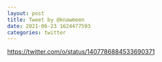 ```yaml
--- 
layout: post 
title: Tweet by @knawmeen 
date: 2021-06-23 1624477593 
categories: twitter 
--- 
```

https://twitter.com/o/status/1407786884533690371